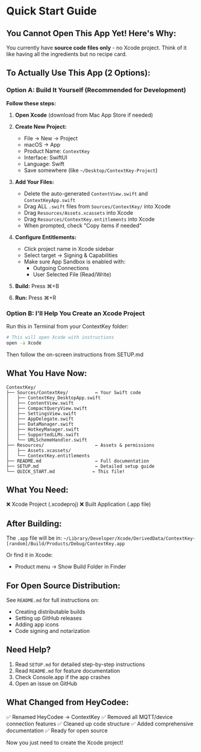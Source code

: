 # Quick Start Guide

## You Cannot Open This App Yet! Here's Why:

You currently have **source code files only** - no Xcode project. Think of it like having all the ingredients but no recipe card.

## To Actually Use This App (2 Options):

### Option A: Build It Yourself (Recommended for Development)

**Follow these steps:**

1. **Open Xcode** (download from Mac App Store if needed)

2. **Create New Project:**
   - File → New → Project
   - macOS → App
   - Product Name: `ContextKey`
   - Interface: SwiftUI
   - Language: Swift
   - Save somewhere (like `~/Desktop/ContextKey-Project`)

3. **Add Your Files:**
   - Delete the auto-generated `ContentView.swift` and `ContextKeyApp.swift`
   - Drag ALL `.swift` files from `Sources/ContextKey/` into Xcode
   - Drag `Resources/Assets.xcassets` into Xcode
   - Drag `Resources/ContextKey.entitlements` into Xcode
   - When prompted, check "Copy items if needed"

4. **Configure Entitlements:**
   - Click project name in Xcode sidebar
   - Select target → Signing & Capabilities
   - Make sure App Sandbox is enabled with:
     - Outgoing Connections
     - User Selected File (Read/Write)

5. **Build:** Press ⌘+B

6. **Run:** Press ⌘+R

### Option B: I'll Help You Create an Xcode Project

Run this in Terminal from your ContextKey folder:

```bash
# This will open Xcode with instructions
open -a Xcode
```

Then follow the on-screen instructions from SETUP.md

## What You Have Now:

```
ContextKey/
├── Sources/ContextKey/          ← Your Swift code
│   ├── ContextKey_DesktopApp.swift
│   ├── ContentView.swift
│   ├── CompactQueryView.swift
│   ├── SettingsView.swift
│   ├── AppDelegate.swift
│   ├── DataManager.swift
│   ├── HotkeyManager.swift
│   ├── SupportedLLMs.swift
│   └── URLSchemeHandler.swift
├── Resources/                   ← Assets & permissions
│   ├── Assets.xcassets/
│   └── ContextKey.entitlements
├── README.md                    ← Full documentation
├── SETUP.md                     ← Detailed setup guide
└── QUICK_START.md              ← This file!
```

## What You Need:

❌ Xcode Project (.xcodeproj)
❌ Built Application (.app file)

## After Building:

The `.app` file will be in:
`~/Library/Developer/Xcode/DerivedData/ContextKey-[random]/Build/Products/Debug/ContextKey.app`

Or find it in Xcode:
- Product menu → Show Build Folder in Finder

## For Open Source Distribution:

See `README.md` for full instructions on:
- Creating distributable builds
- Setting up GitHub releases
- Adding app icons
- Code signing and notarization

## Need Help?

1. Read `SETUP.md` for detailed step-by-step instructions
2. Read `README.md` for feature documentation
3. Check Console.app if the app crashes
4. Open an issue on GitHub

## What Changed from HeyCodee:

✅ Renamed HeyCodee → ContextKey
✅ Removed all MQTT/device connection features
✅ Cleaned up code structure
✅ Added comprehensive documentation
✅ Ready for open source

Now you just need to create the Xcode project!
